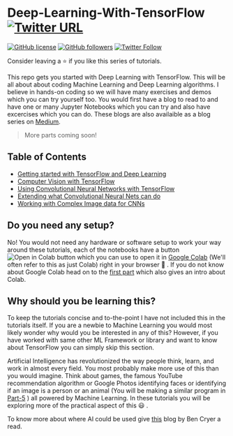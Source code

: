 # Deep-Learning-With-TensorFlow [![Twitter URL](https://img.shields.io/twitter/url?style=social&url=https%3A%2F%2Fgithub.com%2FRishit-dagli%2FDeep-Learning-With-TensorFlow-Blog-series)](https://twitter.com/intent/tweet?text=Wow:&url=https%3A%2F%2Fgithub.com%2FRishit-dagli%2FDeep-Learning-With-TensorFlow-Blog-series)

[![GitHub license](https://img.shields.io/github/license/Rishit-dagli/Deep-Learning-With-TensorFlow-Blog-series)](https://github.com/Rishit-dagli/Deep-Learning-With-TensorFlow-Blog-series/blob/master/LICENSE)
[![GitHub followers](https://img.shields.io/github/followers/Rishit-dagli?label=Follow&style=social)](https://github.com/Rishit-dagli)
[![Twitter Follow](https://img.shields.io/twitter/follow/rishit_dagli?style=social)](https://twitter.com/intent/follow?screen_name=rishit_dagli)

Consider leaving a :star: if you like this series of tutorials.

This repo gets you started with Deep Learning with TensorFlow. This will be all about about coding Machine Learning and Deep Learning algorithms. I believe in hands-on coding 
so we will have many exercises and demos which you can try yourself too. You would first have a blog to read to and have one or many Jupyter Notebooks which you can try and also 
have excercises which you can do. These blogs are also availaible as a blog series on [Medium](http://bit.ly/dlwithtf).

> More parts coming soon!

## Table of Contents

- [Getting started with TensorFlow and Deep Learning](https://github.com/Rishit-dagli/Deep-Learning-With-TensorFlow/tree/master/Part%201-Getting%20started%20with%20TensorFlow%20and%20Deep%20Learning)
- [Computer Vision with TensorFlow](https://github.com/Rishit-dagli/Deep-Learning-With-TensorFlow/tree/master/Part%202-Computer%20Vision%20with%20TensorFlow)
- [Using Convolutional Neural Networks with TensorFlow](https://github.com/Rishit-dagli/Deep-Learning-With-TensorFlow/tree/master/Part%203-Using%20Convolutional%20Neural%20Networks%20with%20TensorFlow)
- [Extending what Convolutional Neural Nets can do](https://github.com/Rishit-dagli/Deep-Learning-With-TensorFlow/tree/master/Part%204-Extending%20what%20Convolutional%20Neural%20Nets%20can%20do)
- [Working with Complex Image data for CNNs](https://github.com/Rishit-dagli/Deep-Learning-With-TensorFlow/tree/master/Part%205-Working%20with%20Complex%20Image%20data%20for%C2%A0CNNs)

## Do you need any setup?

No! You would not need any hardware or software setup to work your way around these tutorials, each of the notebooks have a button ![Open in Colab button](https://colab.research.google.com/assets/colab-badge.svg) which you can use to open it in [Google Colab](https://colab.research.google.com/) (We'll often refer to this as just Colab) right in your browser :rocket: . If you do not know about Google Colab head on to the [first part](https://github.com/Rishit-dagli/Deep-Learning-With-TensorFlow/tree/master/Part%201-Getting%20started%20with%20TensorFlow%20and%20Deep%20Learning) which also gives an intro about Colab.

## Why should you be learning this?

To keep the tutorials concise and to-the-point I have not included this in the tutorials itself.
If you are a newbie to Machine Learning you would most likely wonder why would you be interested in any of this? However, if you have worked with same other ML Framework or library and want to know about TensorFlow you can simply skip this section.

Artificial Intelligence has revolutionized the way people think, learn, and work in almost every field. You most probably make more use of this than you would imagine. Think about games, the famous YouTube recommendation algorithm or Google Photos identifying faces or identifying if an image is a person or an animal (You will be making a similar program in [Part-5](https://github.com/Rishit-dagli/Deep-Learning-With-TensorFlow/tree/master/Part%205-Working%20with%20Complex%20Image%20data%20for%C2%A0CNNs) ) all powered by Machine Learning. In these tutorials you will be exploring more of the practical aspect of this :smiley: .

To know more about where AI could be used give [this](https://hackernoon.com/10-reasons-why-you-should-learn-artificial-intelligence-5v6q30vo) blog by Ben Cryer a read.
